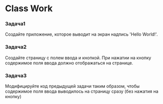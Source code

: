 # Class Work 

### Задача1 
Создайте приложение, которое выводит на экран надпись 'Hello World!'.

### Задача2
Создайте страницу с полем ввода и кнопкой. При нажатии на кнопку содержимое поля ввода должно отображаться на странице. 

### Задача3 
Модифицируйте код предыдущей задачи таким образом, чтобы содержимое поля ввода выводилось на страницу сразу (без нажатия на кнопку)
